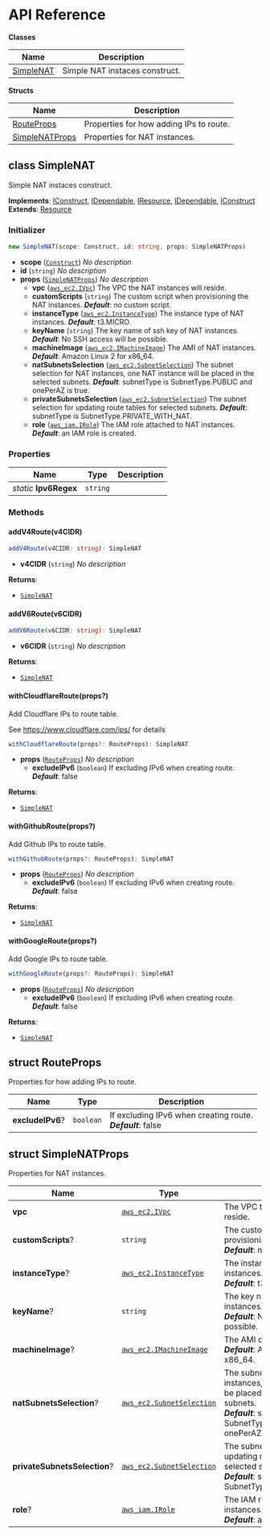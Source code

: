 # API Reference

**Classes**

Name|Description
----|-----------
[SimpleNAT](#cdk-construct-simple-nat-simplenat)|Simple NAT instaces construct.


**Structs**

Name|Description
----|-----------
[RouteProps](#cdk-construct-simple-nat-routeprops)|Properties for how adding IPs to route.
[SimpleNATProps](#cdk-construct-simple-nat-simplenatprops)|Properties for NAT instances.



## class SimpleNAT  <a id="cdk-construct-simple-nat-simplenat"></a>

Simple NAT instaces construct.

__Implements__: [IConstruct](#constructs-iconstruct), [IDependable](#constructs-idependable), [IResource](#aws-cdk-lib-iresource), [IDependable](#constructs-idependable), [IConstruct](#constructs-iconstruct)
__Extends__: [Resource](#aws-cdk-lib-resource)

### Initializer




```ts
new SimpleNAT(scope: Construct, id: string, props: SimpleNATProps)
```

* **scope** (<code>[Construct](#constructs-construct)</code>)  *No description*
* **id** (<code>string</code>)  *No description*
* **props** (<code>[SimpleNATProps](#cdk-construct-simple-nat-simplenatprops)</code>)  *No description*
  * **vpc** (<code>[aws_ec2.IVpc](#aws-cdk-lib-aws-ec2-ivpc)</code>)  The VPC the NAT instances will reside. 
  * **customScripts** (<code>string</code>)  The custom script when provisioning the NAT instances. __*Default*__: no custom script.
  * **instanceType** (<code>[aws_ec2.InstanceType](#aws-cdk-lib-aws-ec2-instancetype)</code>)  The instance type of NAT instances. __*Default*__: t3.MICRO.
  * **keyName** (<code>string</code>)  The key name of ssh key of NAT instances. __*Default*__: No SSH access will be possible.
  * **machineImage** (<code>[aws_ec2.IMachineImage](#aws-cdk-lib-aws-ec2-imachineimage)</code>)  The AMI of NAT instances. __*Default*__: Amazon Linux 2 for x86_64.
  * **natSubnetsSelection** (<code>[aws_ec2.SubnetSelection](#aws-cdk-lib-aws-ec2-subnetselection)</code>)  The subnet selection for NAT instances, one NAT instance will be placed in the selected subnets. __*Default*__: subnetType is SubnetType.PUBLIC and onePerAZ is true.
  * **privateSubnetsSelection** (<code>[aws_ec2.SubnetSelection](#aws-cdk-lib-aws-ec2-subnetselection)</code>)  The subnet selection for updating route tables for selected subnets. __*Default*__: subnetType is SubnetType.PRIVATE_WITH_NAT.
  * **role** (<code>[aws_iam.IRole](#aws-cdk-lib-aws-iam-irole)</code>)  The IAM role attached to NAT instances. __*Default*__: an IAM role is created.



### Properties


Name | Type | Description 
-----|------|-------------
*static* **Ipv6Regex** | <code>string</code> | <span></span>

### Methods


#### addV4Route(v4CIDR) <a id="cdk-construct-simple-nat-simplenat-addv4route"></a>



```ts
addV4Route(v4CIDR: string): SimpleNAT
```

* **v4CIDR** (<code>string</code>)  *No description*

__Returns__:
* <code>[SimpleNAT](#cdk-construct-simple-nat-simplenat)</code>

#### addV6Route(v6CIDR) <a id="cdk-construct-simple-nat-simplenat-addv6route"></a>



```ts
addV6Route(v6CIDR: string): SimpleNAT
```

* **v6CIDR** (<code>string</code>)  *No description*

__Returns__:
* <code>[SimpleNAT](#cdk-construct-simple-nat-simplenat)</code>

#### withCloudflareRoute(props?) <a id="cdk-construct-simple-nat-simplenat-withcloudflareroute"></a>

Add Cloudflare IPs to route table.

See https://www.cloudflare.com/ips/ for details

```ts
withCloudflareRoute(props?: RouteProps): SimpleNAT
```

* **props** (<code>[RouteProps](#cdk-construct-simple-nat-routeprops)</code>)  *No description*
  * **excludeIPv6** (<code>boolean</code>)  If excluding IPv6 when creating route. __*Default*__: false

__Returns__:
* <code>[SimpleNAT](#cdk-construct-simple-nat-simplenat)</code>

#### withGithubRoute(props?) <a id="cdk-construct-simple-nat-simplenat-withgithubroute"></a>

Add Github IPs to route table.

```ts
withGithubRoute(props?: RouteProps): SimpleNAT
```

* **props** (<code>[RouteProps](#cdk-construct-simple-nat-routeprops)</code>)  *No description*
  * **excludeIPv6** (<code>boolean</code>)  If excluding IPv6 when creating route. __*Default*__: false

__Returns__:
* <code>[SimpleNAT](#cdk-construct-simple-nat-simplenat)</code>

#### withGoogleRoute(props?) <a id="cdk-construct-simple-nat-simplenat-withgoogleroute"></a>

Add Google IPs to route table.

```ts
withGoogleRoute(props?: RouteProps): SimpleNAT
```

* **props** (<code>[RouteProps](#cdk-construct-simple-nat-routeprops)</code>)  *No description*
  * **excludeIPv6** (<code>boolean</code>)  If excluding IPv6 when creating route. __*Default*__: false

__Returns__:
* <code>[SimpleNAT](#cdk-construct-simple-nat-simplenat)</code>



## struct RouteProps  <a id="cdk-construct-simple-nat-routeprops"></a>


Properties for how adding IPs to route.



Name | Type | Description 
-----|------|-------------
**excludeIPv6**? | <code>boolean</code> | If excluding IPv6 when creating route.<br/>__*Default*__: false



## struct SimpleNATProps  <a id="cdk-construct-simple-nat-simplenatprops"></a>


Properties for NAT instances.



Name | Type | Description 
-----|------|-------------
**vpc** | <code>[aws_ec2.IVpc](#aws-cdk-lib-aws-ec2-ivpc)</code> | The VPC the NAT instances will reside.
**customScripts**? | <code>string</code> | The custom script when provisioning the NAT instances.<br/>__*Default*__: no custom script.
**instanceType**? | <code>[aws_ec2.InstanceType](#aws-cdk-lib-aws-ec2-instancetype)</code> | The instance type of NAT instances.<br/>__*Default*__: t3.MICRO.
**keyName**? | <code>string</code> | The key name of ssh key of NAT instances.<br/>__*Default*__: No SSH access will be possible.
**machineImage**? | <code>[aws_ec2.IMachineImage](#aws-cdk-lib-aws-ec2-imachineimage)</code> | The AMI of NAT instances.<br/>__*Default*__: Amazon Linux 2 for x86_64.
**natSubnetsSelection**? | <code>[aws_ec2.SubnetSelection](#aws-cdk-lib-aws-ec2-subnetselection)</code> | The subnet selection for NAT instances, one NAT instance will be placed in the selected subnets.<br/>__*Default*__: subnetType is SubnetType.PUBLIC and onePerAZ is true.
**privateSubnetsSelection**? | <code>[aws_ec2.SubnetSelection](#aws-cdk-lib-aws-ec2-subnetselection)</code> | The subnet selection for updating route tables for selected subnets.<br/>__*Default*__: subnetType is SubnetType.PRIVATE_WITH_NAT.
**role**? | <code>[aws_iam.IRole](#aws-cdk-lib-aws-iam-irole)</code> | The IAM role attached to NAT instances.<br/>__*Default*__: an IAM role is created.



